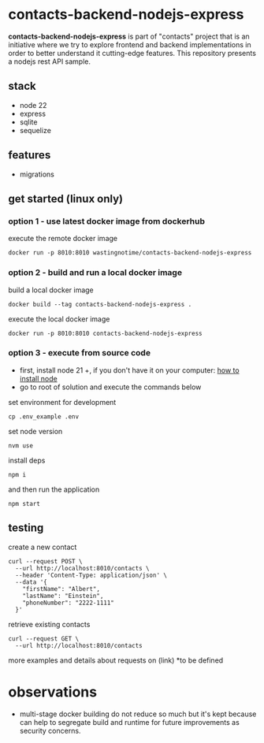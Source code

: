 # contacts-backend-nodejs-express

**contacts-backend-nodejs-express** is part of "contacts" project that is an initiative where we try to explore frontend and backend implementations in order to better understand it cutting-edge features. This repository presents a nodejs rest API sample.

## stack
* node 22
* express
* sqlite
* sequelize

## features
* migrations

## get started (linux only)

### option 1 - use latest docker image from dockerhub

execute the remote docker image
```
docker run -p 8010:8010 wastingnotime/contacts-backend-nodejs-express
```

### option 2 - build and run a local docker image
build a local docker image
```
docker build --tag contacts-backend-nodejs-express .
```

execute the local docker image
```
docker run -p 8010:8010 contacts-backend-nodejs-express
```
### option 3 - execute from source code

- first, install node 21 +, if you don't have it on your computer:  [how to install node](https://nodejs.org/en/download/package-manager)
- go to root of solution and execute the commands below

set environment for development
```
cp .env_example .env
```

set node version
```
nvm use
```

install deps
```
npm i
 ```

and then run the application
```
npm start
```

## testing
create a new contact
```
curl --request POST \
  --url http://localhost:8010/contacts \
  --header 'Content-Type: application/json' \
  --data '{
	"firstName": "Albert",
	"lastName": "Einstein",
	"phoneNumber": "2222-1111"
  }'
```

retrieve existing contacts
```
curl --request GET \
  --url http://localhost:8010/contacts
```
more examples and details about requests on (link) *to be defined


# observations
* multi-stage docker building do not reduce so much but it's kept because can help to segregate build and runtime for future improvements as security concerns. 
